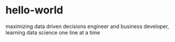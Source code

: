 # hello-world
maximizing data driven decisions
engineer and business developer, learning data science one line at a time
